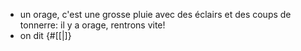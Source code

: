 - un orage, c'est une grosse pluie avec des éclairs et des coups de tonnerre: il y a orage, rentrons vite!
- on dit {#[[|]}